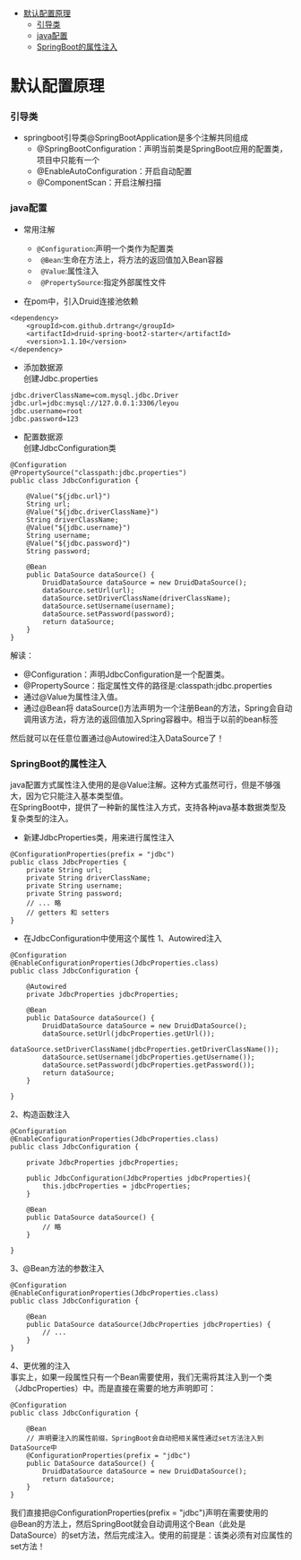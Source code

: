 * [默认配置原理](#默认配置原理)
  * [引导类](#引导类)
  * [java配置](#java配置)
  * [SpringBoot的属性注入](#SpringBoot的属性注入)
# 默认配置原理
### 引导类
* springboot引导类@SpringBootApplication是多个注解共同组成  
  - @SpringBootConfiguration：声明当前类是SpringBoot应用的配置类，项目中只能有一个
  - @EnableAutoConfiguration：开启自动配置
  - @ComponentScan：开启注解扫描
### java配置
* 常用注解
  - `` @Configuration ``:声明一个类作为配置类
  - `` @Bean``:生命在方法上，将方法的返回值加入Bean容器
  - `` @Value``:属性注入
  - `` @PropertySource``:指定外部属性文件
  
* 在pom中，引入Druid连接池依赖
```
<dependency>
    <groupId>com.github.drtrang</groupId>
    <artifactId>druid-spring-boot2-starter</artifactId>
    <version>1.1.10</version>
</dependency>
```
* 添加数据源  
创建Jdbc.properties
```
jdbc.driverClassName=com.mysql.jdbc.Driver
jdbc.url=jdbc:mysql://127.0.0.1:3306/leyou
jdbc.username=root
jdbc.password=123
```
* 配置数据源  
创建JdbcConfiguration类
```
@Configuration
@PropertySource("classpath:jdbc.properties")
public class JdbcConfiguration {

    @Value("${jdbc.url}")
    String url;
    @Value("${jdbc.driverClassName}")
    String driverClassName;
    @Value("${jdbc.username}")
    String username;
    @Value("${jdbc.password}")
    String password;

    @Bean
    public DataSource dataSource() {
        DruidDataSource dataSource = new DruidDataSource();
        dataSource.setUrl(url);
        dataSource.setDriverClassName(driverClassName);
        dataSource.setUsername(username);
        dataSource.setPassword(password);
        return dataSource;
    }
}
```
解读：

- @Configuration：声明JdbcConfiguration是一个配置类。
- @PropertySource：指定属性文件的路径是:classpath:jdbc.properties
- 通过@Value为属性注入值。
- 通过@Bean将 dataSource()方法声明为一个注册Bean的方法，Spring会自动调用该方法，将方法的返回值加入Spring容器中。相当于以前的bean标签

然后就可以在任意位置通过@Autowired注入DataSource了！

### SpringBoot的属性注入
java配置方式属性注入使用的是@Value注解。这种方式虽然可行，但是不够强大，因为它只能注入基本类型值。  
在SpringBoot中，提供了一种新的属性注入方式，支持各种java基本数据类型及复杂类型的注入。
* 新建JdbcProperties类，用来进行属性注入
```
@ConfigurationProperties(prefix = "jdbc")
public class JdbcProperties {
    private String url;
    private String driverClassName;
    private String username;
    private String password;
    // ... 略
    // getters 和 setters
}
```
* 在JdbcConfiguration中使用这个属性
1、Autowired注入
```
@Configuration
@EnableConfigurationProperties(JdbcProperties.class)
public class JdbcConfiguration {

    @Autowired
    private JdbcProperties jdbcProperties;

    @Bean
    public DataSource dataSource() {
        DruidDataSource dataSource = new DruidDataSource();
        dataSource.setUrl(jdbcProperties.getUrl());
        dataSource.setDriverClassName(jdbcProperties.getDriverClassName());
        dataSource.setUsername(jdbcProperties.getUsername());
        dataSource.setPassword(jdbcProperties.getPassword());
        return dataSource;
    }

}
```
2、构造函数注入
```
@Configuration
@EnableConfigurationProperties(JdbcProperties.class)
public class JdbcConfiguration {

    private JdbcProperties jdbcProperties;

    public JdbcConfiguration(JdbcProperties jdbcProperties){
        this.jdbcProperties = jdbcProperties;
    }

    @Bean
    public DataSource dataSource() {
        // 略
    }

}
```
3、@Bean方法的参数注入
```
@Configuration
@EnableConfigurationProperties(JdbcProperties.class)
public class JdbcConfiguration {

    @Bean
    public DataSource dataSource(JdbcProperties jdbcProperties) {
        // ...
    }
}
```
4、更优雅的注入  
事实上，如果一段属性只有一个Bean需要使用，我们无需将其注入到一个类（JdbcProperties）中。而是直接在需要的地方声明即可：
```
@Configuration
public class JdbcConfiguration {
    
    @Bean
    // 声明要注入的属性前缀，SpringBoot会自动把相关属性通过set方法注入到DataSource中
    @ConfigurationProperties(prefix = "jdbc")
    public DataSource dataSource() {
        DruidDataSource dataSource = new DruidDataSource();
        return dataSource;
    }
}
```
我们直接把@ConfigurationProperties(prefix = "jdbc")声明在需要使用的@Bean的方法上，然后SpringBoot就会自动调用这个Bean（此处是DataSource）的set方法，然后完成注入。使用的前提是：该类必须有对应属性的set方法！



